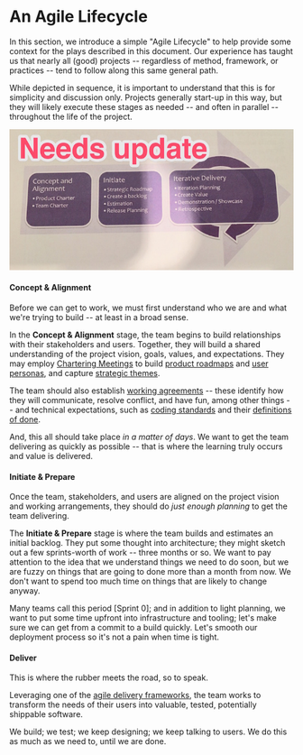 # An Agile Lifecycle

In this section, we introduce a simple "Agile Lifecycle" to help provide some context for the plays described in this document.
Our experience has taught us that nearly all (good) projects
-- regardless of method, framework, or practices -- 
tend to follow along this same general path.

While depicted in sequence, 
it is important to understand that this is for simplicity and discussion only.
Projects generally start-up in this way, 
but they will likely execute these stages as needed
-- and often in parallel -- throughout the life of the project.

![An Agile Lifecycle](/figures/AnAgileLifecycle.jpg)

#### Concept & Alignment

Before we can get to work, we must first understand who we are and what we're trying to build -- at least in a broad sense.

In the **Concept & Alignment** stage, 
the team begins to build relationships with their stakeholders and users.
Together, they will build a shared understanding of 
the project vision, goals, values, and expectations.
They may employ [Chartering Meetings](TODO) to build [product roadmaps](TODO) and [user personas](TODO), and capture [strategic themes](TODO).

The team should also establish [working agreements](TODO) 
-- these identify how they will communicate, resolve conflict, and have fun, among other things --
and technical expectations, such as [coding standards](TODO) and their [definitions of done](TODO).

And, this all should take place _in a matter of days_.
We want to get the team delivering as quickly as possible -- that is where the learning truly occurs and value is delivered.

#### Initiate & Prepare

Once the team, stakeholders, and users are aligned on the project vision and working arrangements, they should do _just enough planning_ to get the team delivering.

The **Initiate & Prepare** stage is where the team builds and estimates an initial backlog.
They put some thought into architecture; 
they might sketch out a few sprints-worth of work -- three months or so. 
We want to pay attention to the idea that we understand 
things we need to do soon, but we are fuzzy on things that are going to done more than a month from now. We don't want to spend too much time on things
that are likely to change anyway.

Many teams call this period [Sprint 0]; and in addition to light planning, we want to put some time upfront 
into infrastructure and tooling; let's make sure we can get from a commit to a build quickly.
Let's smooth our deployment process so it's not a pain when time is tight.


#### Deliver

This is where the rubber meets the road, so to speak.

Leveraging one of the [agile delivery frameworks](/plays/Delivery.md),
the team works to transform the needs of their users into valuable, tested, potentially shippable software.

We build; we test; we keep designing; we keep talking to users. We do this as much as we need to, until we are done.
